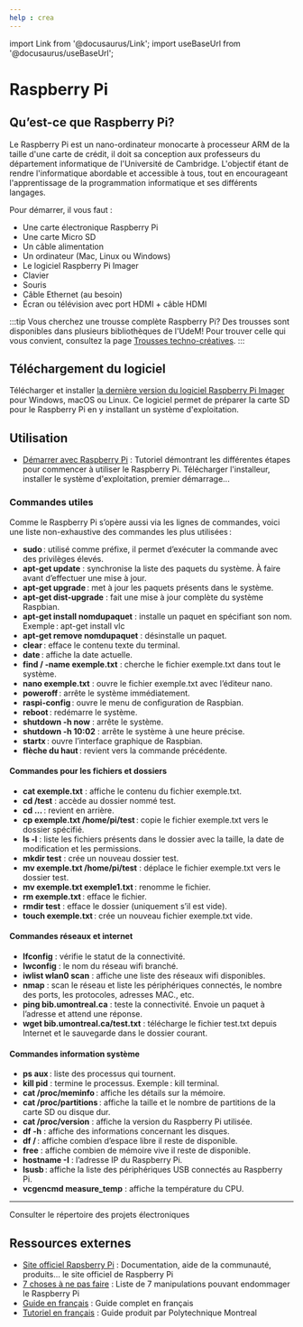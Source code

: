 ```yaml
---
help : crea
---
```


import Link from '@docusaurus/Link';
import useBaseUrl from '@docusaurus/useBaseUrl';

# Raspberry Pi

## Qu’est-ce que Raspberry Pi?

Le Raspberry Pi est un nano-ordinateur monocarte à processeur ARM de la taille d'une carte de crédit, il doit sa conception aux professeurs du département informatique de l'Université de Cambridge. L'objectif étant de rendre l'informatique abordable et accessible à tous, tout en encourageant l'apprentissage de la programmation informatique et ses différents langages.

<!-- ![Une carte Raspberry Pi](../../../assets/images/creatives/raspberrypi.webp) -->

Pour démarrer, il vous faut :

- Une carte électronique Raspberry Pi
- Une carte Micro SD
- Un câble alimentation
- Un ordinateur (Mac, Linux ou Windows)
- Le logiciel Raspberry Pi Imager
- Clavier
- Souris
- Câble Ethernet (au besoin)
- Écran ou télévision avec port HDMI + câble HDMI

:::tip Vous cherchez une trousse complète Raspberry Pi?
Des trousses sont disponibles dans plusieurs bibliothèques de l'UdeM!
Pour trouver celle qui vous convient, consultez la page [Trousses techno-créatives](/creatives/electronique/trousses.md).
:::

## Téléchargement du logiciel

Télécharger et installer [la dernière version du logiciel Raspberry Pi Imager](https://www.raspberrypi.com/software/) pour Windows, macOS ou Linux.
Ce logiciel permet de préparer la carte SD pour le Raspberry Pi en y installant un système d'exploitation.

## Utilisation

- [Démarrer avec Raspberry Pi](https://www.raspberrypi.com/documentation/computers/getting-started.html) : Tutoriel démontrant les différentes étapes pour commencer à utiliser  le Raspberry Pi. Télécharger l'installeur, installer le système d'exploitation, premier démarrage... 

### Commandes utiles

Comme le Raspberry Pi s’opère aussi via les lignes de commandes, voici une liste non-exhaustive des commandes les plus utilisées :

- **sudo** : utilisé comme préfixe, il permet d’exécuter la commande avec des privilèges élevés.
- **apt-get update** : synchronise la liste des paquets du système. À faire avant d’effectuer une mise à jour.
- **apt-get upgrade** : met à jour les paquets présents dans le système.
- **apt-get dist-upgrade** : fait une mise à jour complète du système Raspbian.
- **apt-get install nomdupaquet** : installe un paquet en spécifiant son nom. Exemple : apt-get install vlc
- **apt-get remove nomdupaquet** : désinstalle un paquet.
- **clear** : efface le contenu texte du terminal.
- **date** : affiche la date actuelle.
- **find / -name exemple.txt** : cherche le fichier exemple.txt dans tout le système.
- **nano exemple.txt** : ouvre le fichier exemple.txt avec l’éditeur nano.
- **poweroff** : arrête le système immédiatement.
- **raspi-config** : ouvre le menu de configuration de Raspbian.
- **reboot** : redémarre le système.
- **shutdown -h now** : arrête le système.
- **shutdown -h 10:02** : arrête le système à une heure précise.
- **startx** : ouvre l’interface graphique de Raspbian.
- **flèche du haut** : revient vers la commande précédente.

#### Commandes pour les fichiers et dossiers

- **cat exemple.txt** : affiche le contenu du fichier exemple.txt.
- **cd /test** : accède au dossier nommé test.
- **cd …** : revient en arrière.
- **cp exemple.txt /home/pi/test** : copie le fichier exemple.txt vers le dossier spécifié.
- **ls -l** : liste les fichiers présents dans le dossier avec la taille, la date de modification et les permissions.
- **mkdir test** : crée un nouveau dossier test.
- **mv exemple.txt /home/pi/test** : déplace le fichier exemple.txt vers le dossier test.
- **mv exemple.txt exemple1.txt** : renomme le fichier.
- **rm exemple.txt** : efface le fichier.
- **rmdir test** : efface le dossier (uniquement s’il est vide).
- **touch exemple.txt** : crée un nouveau fichier exemple.txt vide.

#### Commandes réseaux et internet

- **Ifconfig** : vérifie le statut de la connectivité.
- **Iwconfig** : le nom du réseau wifi branché.
- **iwlist wlan0 scan** : affiche une liste des réseaux wifi disponibles.
- **nmap** : scan le réseau et liste les périphériques connectés, le nombre des ports, les protocoles, adresses MAC., etc.
- **ping bib.umontreal.ca** : teste la connectivité. Envoie un paquet à l’adresse et attend une réponse.
- **wget bib.umontreal.ca/test.txt** : télécharge le fichier test.txt depuis Internet et le sauvegarde dans le dossier courant.

#### Commandes information système

- **ps aux** : liste des processus qui tournent.
- **kill pid** : termine le processus. Exemple : kill terminal.
- **cat /proc/meminfo** : affiche les détails sur la mémoire.
- **cat /proc/partitions** : affiche la taille et le nombre de partitions de la carte SD ou disque dur.
- **cat /proc/version** : affiche la version du Raspberry Pi utilisée.
- **df -h** : affiche des informations concernant les disques.
- **df /** : affiche combien d’espace libre il reste de disponible.
- **free** : affiche combien de mémoire vive il reste de disponible.
- **hostname -I** : l’adresse IP du Raspberry Pi.
- **lsusb** : affiche la liste des périphériques USB connectés au Raspberry Pi.
- **vcgencmd measure_temp** : affiche la température du CPU.

---

<Link to="https://studiobib.notion.site/20e3598e9e2881a1887eff3b4228fa3d?v=20e3598e9e2881f9906e000c62612636&source=copy_link" className="button button--primary">
  Consulter le répertoire des projets électroniques
</Link>

## Ressources externes

- [Site officiel Rapsberry Pi](https://www.raspberrypi.com/) : Documentation, aide de la communauté, produits... le site officiel de Raspberry Pi
- [7 choses à ne pas faire](https://raspberrytips.fr/7-choses-jamais-faire/) : Liste de 7 manipulations pouvant endommager le Raspberry Pi
- [Guide en français](https://www.raspberrypi-france.fr/guide/) : Guide complet en français
- [Tutoriel en français](https://share.polymtl.ca/alfresco/service/api/path/content;cm:content/workspace/SpacesStore/Company%20Home/Sites/bibliopoly/documentLibrary/libguides_francais/Techno-pr%C3%AAt/201809%20-%20Installation%20de%20RASPBIAN%20sur%20Raspberry%20Pi.pdf?a=true&guest=true) : Guide produit par Polytechnique Montreal

